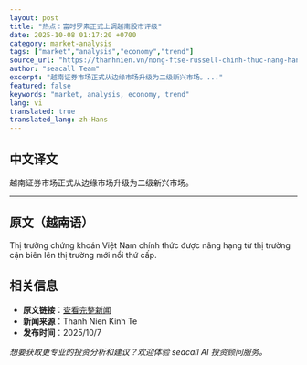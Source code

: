 ```yaml
---
layout: post
title: "热点：富时罗素正式上调越南股市评级"
date: 2025-10-08 01:17:20 +0700
category: market-analysis
tags: ["market","analysis","economy","trend"]
source_url: "https://thanhnien.vn/nong-ftse-russell-chinh-thuc-nang-hang-thi-truong-chung-khoan-viet-nam-185251008055339467.htm"
author: "seacall Team"
excerpt: "越南证券市场正式从边缘市场升级为二级新兴市场。..."
featured: false
keywords: "market, analysis, economy, trend"
lang: vi
translated: true
translated_lang: zh-Hans
---
```


## 中文译文

越南证券市场正式从边缘市场升级为二级新兴市场。

---

## 原文（越南语）

Thị trường chứng kho&aacute;n Việt Nam ch&iacute;nh thức được n&acirc;ng hạng từ thị trường cận bi&ecirc;n l&ecirc;n thị trường mới nổi thứ cấp.

## 相关信息

- **原文链接**：[查看完整新闻](https://thanhnien.vn/nong-ftse-russell-chinh-thuc-nang-hang-thi-truong-chung-khoan-viet-nam-185251008055339467.htm)
- **新闻来源**：Thanh Nien Kinh Te
- **发布时间**：2025/10/7

*想要获取更专业的投资分析和建议？欢迎体验 seacall AI 投资顾问服务。*